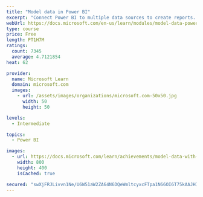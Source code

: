 ```yaml
---
title: "Model data in Power BI"
excerpt: "Connect Power BI to multiple data sources to create reports. Define the relationship between your data sources."
webUrl: https://docs.microsoft.com/en-us/learn/modules/model-data-power-bi/
type: course
price: Free
length: PT1H7M
ratings:
  count: 7345
  average: 4.7121854
heat: 62

provider:
  name: Microsoft Learn
  domain: microsoft.com
  images:
    - url: /assets/images/organizations/microsoft.com-50x50.jpg
      width: 50
      height: 50

levels:
  - Intermediate

topics:
  - Power BI

images:
  - url: https://docs.microsoft.com/learn/achievements/model-data-with-power-bi-desktop-social.png
    width: 800
    height: 400
    isCached: true

secured: "swXjFRJLivvn1Ne/U6W51aW2ZA64N6DQeWmltcyxcFTpa1N66OI6T75kAAJHIIL6/m8JAEKH3NUz+Beh/Hr+nkIW6Q2AS5h+/koXR1og+1wCOfwxfH/6qcPpwuMWgKbKfsH0fBYtFLFQhbmB7onA3HGxFvqEA9QjgwyVUN1u/YpetkrN47hCz4Wd6Z8eRvktuaqKHyFtkhiJ8FiSIgc4WIvNE11n7cmslNSlvHK3tMPyMgqxTFeSJOVyZ9cIhLhOSAVQl7W9Zo/5+nf1V4ovsbgLWa1kkj6oV3P3VhJesWc0Zfu7+gNFsEm/0B547hzTARy0MWnov8PNzETWAyZQWxbEM1rbPmCtkhduP+7Vjtv3/2Z25URBcs/m7sVo/aIf2P55PmW3V0XO4ewUYK/02Gh1Cjz565wVQ0CWULaNmlc=;M926haqD5YHNcOZKZ8i2SA=="
---
```



